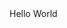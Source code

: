 <html>
  <body>
    Hello World
    <script>
      console.log("success");
    </script>
  </body>
 </html>
  
